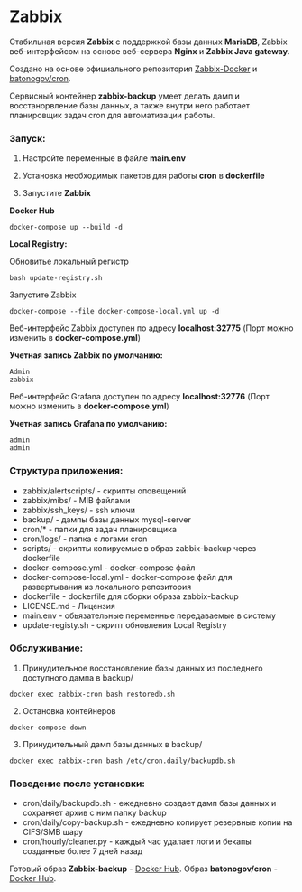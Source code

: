 # Zabbix

Стабильная версия **Zabbix** с поддержкой базы данных **MariaDB**, Zabbix веб-интерфейсом на основе веб-сервера **Nginx** и **Zabbix Java gateway**. 

Создано на основе официального репозитория [Zabbix-Docker](https://github.com/zabbix/zabbix-docker) и [batonogov/cron](https://github.com/batonogov/cron).

Сервисный контейнер **zabbix-backup** умеет делать дамп и восстанорвление базы данных, а также внутри него работает планировщик задач cron для автоматизации работы.

### Запуск:

1. Настройте переменные в файле **main.env**

2. Установка необходимых пакетов для работы **cron** в **dockerfile**

3. Запустите **Zabbix**

**Docker Hub**

```
docker-compose up --build -d
```

**Local Registry:**

Обновитье локальный регистр

```
bash update-registry.sh
```

Запустите Zabbix

```
docker-compose --file docker-compose-local.yml up -d
```

Веб-интерфейс Zabbix доступен по адресу **localhost:32775** (Порт можно изменить в **docker-compose.yml**)

**Учетная запись Zabbix по умолчанию:**
```
Admin
zabbix
```

Веб-интерфейс Grafana доступен по адресу **localhost:32776** (Порт можно изменить в **docker-compose.yml**)

**Учетная запись Grafana по умолчанию:**
```
admin
admin
```

### Структура приложения:

- zabbix/alertscripts/ - скрипты оповещений
- zabbix/mibs/ - MIB файлами
- zabbix/ssh_keys/ - ssh ключи
- backup/ - дампы базы данных mysql-server
- cron/* - папки для задач планировщика
- cron/logs/ - папка с логами cron
- scripts/ - скрипты копируемые в образ zabbix-backup через dockerfile
- docker-compose.yml - docker-compose файл
- docker-compose-local.yml - docker-compose файл для развертывания из локального репозитория
- dockerfile - dockerfile для сборки образа zabbix-backup
- LICENSE.md - Лицензия
- main.env - обьязательные переменные передаваемые в систему
- update-registy.sh - скрипт обновления Local Registry 

### Обслуживание:

1. Принудительное восстановление базы данных из последнего доступного дампа в backup/
```
docker exec zabbix-cron bash restoredb.sh
```

2. Остановка контейнеров
```
docker-compose down
```

3. Принудительный дамп базы данных в backup/
```
docker exec zabbix-cron bash /etc/cron.daily/backupdb.sh
```

### Поведение после установки:

- cron/daily/backupdb.sh - ежедневно создает дамп базы данных и сохраняет архив с ним папку backup
- cron/daily/copy-backup.sh - ежедневно копирует резервные копии на CIFS/SMB шару
- cron/hourly/cleaner.py - каждый час удалает логи и бекапы созданные более 7 дней назад

Готовый образ **Zabbix-backup** - [Docker Hub](https://hub.docker.com/repository/docker/batonogov/zabbix-backup). Образ **batonogov/cron** - [Docker Hub](https://hub.docker.com/repository/docker/batonogov/cron).
